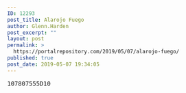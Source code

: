 ```yaml
---
ID: 12293
post_title: Alarojo Fuego
author: Glenn.Harden
post_excerpt: ""
layout: post
permalink: >
  https://portalrepository.com/2019/05/07/alarojo-fuego/
published: true
post_date: 2019-05-07 19:34:05
---
```

<pre>107807555D10</pre>